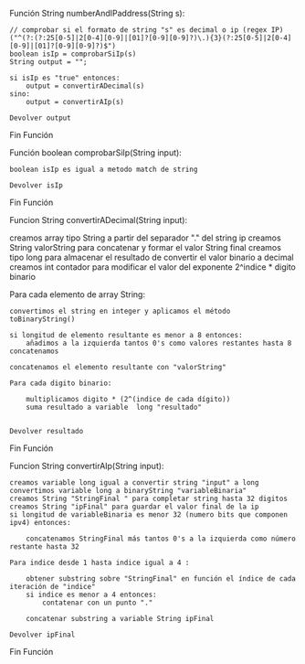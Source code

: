 <!-- 
Task
An IP address contains four numbers(0-255) and separated by dots. It can be converted to a number by this way:

Given a string s represents a number or an IP address. Your task is to convert it to another representation(number to IP address or IP address to number).

You can assume that all inputs are valid.

Example
Example IP address: 10.0.3.193

Convert each number to a 8-bit binary string (may needs to pad leading zeros to the left side):

10  --*  00001010
0   --*  00000000
3   --*  00000011
193 --*  11000001
Combine these four strings: 00001010 00000000 00000011 11000001 and then convert them to a decimal number: 167773121

Input/Output
[input] string s

A number or IP address in string format.

[output] a string

A converted number or IP address in string format.

Example
For s = "10.0.3.193", the output should be "167773121".

For s = "167969729", the output should be "10.3.3.193".


LINK: https://www.codewars.com/kata/5936371109ca68fe6900000c -->

Función String numberAndIPaddress(String s):
	
    // comprobar si el formato de string "s" es decimal o ip (regex IP) ("^(?:(?:25[0-5]|2[0-4][0-9]|[01]?[0-9][0-9]?)\.){3}(?:25[0-5]|2[0-4][0-9]|[01]?[0-9][0-9]?)$")
	boolean isIp = comprobarSiIp(s)
    String output = "";

    si isIp es "true" entonces:
        output = convertirADecimal(s)
    sino:
        output = convertirAIp(s)
    
    Devolver output

Fin Función


Función boolean comprobarSiIp(String input):

    boolean isIp es igual a metodo match de string

    Devolver isIp
Fin Función

Funcion String convertirADecimal(String input):

   creamos array tipo String a partir del separador "." del string ip
   creamos String valorString para concatenar y formar el valor String final
   creamos tipo long para almacenar el resultado de convertir el valor binario a decimal
   creamos int contador para modificar el valor del exponente 2^indice * digito binario

   Para cada elemento de array String:

    convertimos el string en integer y aplicamos el método toBinaryString()

    si longitud de elemento resultante es menor a 8 entonces:
        añadimos a la izquierda tantos 0's como valores restantes hasta 8
    concatenamos

    concatenamos el elemento resultante con "valorString"

    Para cada digito binario:

        multiplicamos digito * (2^(indice de cada dígito))
        suma resultado a variable  long "resultado"


    Devolver resultado
Fin Función

Funcion String convertirAIp(String input):

    creamos variable long igual a convertir string "input" a long
    convertimos variable long a binaryString "variableBinaria"
    creamos String "StringFinal " para completar string hasta 32 digitos
    creamos String "ipFinal" para guardar el valor final de la ip
    si longitud de variableBinaria es menor 32 (numero bits que componen ipv4) entonces:

        concatenamos StringFinal más tantos 0's a la izquierda como número restante hasta 32

    Para indice desde 1 hasta indice igual a 4 :

        obtener substring sobre "StringFinal" en función el índice de cada iteración de "indice"
        si indice es menor a 4 entonces:
            contatenar con un punto "."
        
        concatenar substring a variable String ipFinal

    Devolver ipFinal

Fin Función